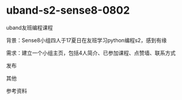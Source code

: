 # uband-s2-sense8-0802
uband友班编程课程

背景：Sense8小组四人于17夏日在友班学习python编程s2，感到有缘

需求：建立一个小组主页，包括4人简介、已参加课程、点赞墙、联系方式

发布

其他

参考资料
